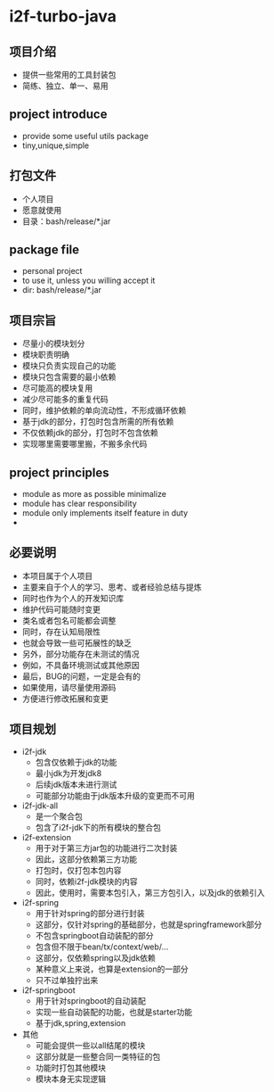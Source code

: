 # i2f-turbo-java

## 项目介绍

- 提供一些常用的工具封装包
- 简练、独立、单一、易用

## project introduce

- provide some useful utils package
- tiny,unique,simple

## 打包文件

- 个人项目
- 愿意就使用
- 目录：bash/release/*.jar

## package file

- personal project
- to use it, unless you willing accept it
- dir: bash/release/*.jar

## 项目宗旨

- 尽量小的模块划分
- 模块职责明确
- 模块只负责实现自己的功能
- 模块只包含需要的最小依赖
- 尽可能高的模块复用
- 减少尽可能多的重复代码
- 同时，维护依赖的单向流动性，不形成循环依赖
- 基于jdk的部分，打包时包含所需的所有依赖
- 不仅依赖jdk的部分，打包时不包含依赖
- 实现哪里需要哪里搬，不搬多余代码

## project principles

- module as more as possible minimalize
- module has clear responsibility
- module only implements itself feature in duty
-

## 必要说明

- 本项目属于个人项目
- 主要来自于个人的学习、思考、或者经验总结与提炼
- 同时也作为个人的开发知识库
- 维护代码可能随时变更
- 类名或者包名可能都会调整
- 同时，存在认知局限性
- 也就会导致一些可拓展性的缺乏
- 另外，部分功能存在未测试的情况
- 例如，不具备环境测试或其他原因
- 最后，BUG的问题，一定是会有的
- 如果使用，请尽量使用源码
- 方便进行修改拓展和变更

## 项目规划

- i2f-jdk
  - 包含仅依赖于jdk的功能
  - 最小jdk为开发jdk8
  - 后续jdk版本未进行测试
  - 可能部分功能由于jdk版本升级的变更而不可用
- i2f-jdk-all
  - 是一个聚合包
  - 包含了i2f-jdk下的所有模块的整合包
- i2f-extension
  - 用于对于第三方jar包的功能进行二次封装
  - 因此，这部分依赖第三方功能
  - 打包时，仅打包本包内容
  - 同时，依赖i2f-jdk模块的内容
  - 因此，使用时，需要本包引入，第三方包引入，以及jdk的依赖引入
- i2f-spring
  - 用于针对spring的部分进行封装
  - 这部分，仅针对spring的基础部分，也就是springframework部分
  - 不包含springboot自动装配的部分
  - 包含但不限于bean/tx/context/web/...
  - 这部分，仅依赖spring以及jdk依赖
  - 某种意义上来说，也算是extension的一部分
  - 只不过单独拧出来
- i2f-springboot
  - 用于针对springboot的自动装配
  - 实现一些自动装配的功能，也就是starter功能
  - 基于jdk,spring,extension
- 其他
  - 可能会提供一些以all结尾的模块
  - 这部分就是一些整合同一类特征的包
  - 功能时打包其他模块
  - 模块本身无实现逻辑
